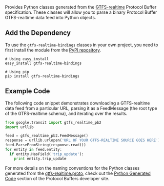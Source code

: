 Provides Python classes generated from the
[GTFS-realtime](https://developers.google.com/transit/gtfs-realtime/) Protocol
Buffer specification.  These classes will allow you to parse a binary Protocol
Buffer GTFS-realtime data feed into Python objects.

## Add the Dependency

To use the `gtfs-realtime-bindings` classes in your own project, you need to
first install the module from the
[PyPI repository](https://pypi.python.org/pypi/transitfeed).

```
# Using easy_install
easy_install gtfs-realtime-bindings

# Using pip
pip install gtfs-realtime-bindings
```

## Example Code

The following code snippet demonstrates downloading a GTFS-realtime data feed
from a particular URL, parsing it as a FeedMessage (the root type of the
GTFS-realtime schema), and iterating over the results.

```python
from google.transit import gtfs_realtime_pb2
import urllib

feed = gtfs_realtime_pb2.FeedMessage()
response = urllib.urlopen('URL OF YOUR GTFS-REALTIME SOURCE GOES HERE')
feed.ParseFromString(response.read())
for entity in feed.entity:
  if entity.HasField('trip_update'):
    print entity.trip_update
```

For more details on the naming conventions for the Python classes generated
from the
[gtfs-realtime.proto](https://developers.google.com/transit/gtfs-realtime/gtfs-realtime-proto),
check out the
[Python Generated Code](https://developers.google.com/protocol-buffers/docs/reference/python-generated)
section of the Protocol Buffers developer site.
